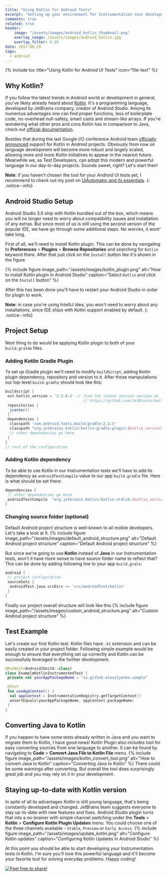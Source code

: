 ```yaml
---
title: "Using Kotlin for Android Tests"
excerpt: "Setting up your environment for Instrumentation test development"
comments: true
related: true
header:
    image: "/assets/images/android_kotlin_thumbnail.png"
    overlay_image: /assets/images/android_kotlin.jpg
    overlay_filter: 0.25
date: 2017-08-29
tags:
  - android
---
```

{% include toc title="Using Kotlin for Android UI Tests" icon="file-text" %}
## Why Kotlin?
If you follow the latest trends in Android world or development in general, you've likely already heard about [Kotlin](https://kotlinlang.org/). It's a programming language, developed by JetBrains company, creator of Android Studio. Among its numerous advantages one can find proper functions, less of boilerplate code, no-overhead null-safety, smart casts and stream-like arrays. If you're wondering what other pros and cons Kotlin has in comparison to Java, check out [official documentation](https://kotlinlang.org/docs/reference/comparison-to-java.html).

Besides that during the last Google I/O conference Android team [officially announced](https://developer.android.com/kotlin/index.html) support for Kotlin in Android projects. Obviously from now on language development will become more robust and largely scaled, allowing more and more Kotlin initiatives to appear in the nearest future. Meanwhile we, as Test Developers, can adopt this modern and powerful language in our day-to-day projects. Sounds sweet, right? Let's start then!

**Note**: if you haven't chosen the tool for your Android UI tests yet, I recommend to check out my post on [UiAutomator and its essentials](https://alexilyenko.github.io/uiautomator-basics/).
{: .notice--info}

## Android Studio Setup
Android Studio 3.0 ship with Kotlin bundled out of the box, which means you will no longer need to worry about compatibility issues and installation of any extras. But since most of us is still using the second version of the popular IDE, we have go through some additional steps. No worries, it wont' take long.

First of all, we'll need to install Kotlin plugin. This can be done by navigating to **Preferences** > **Plugins** > **Browse Repositories** and searching for `Kotlin` keyword there. After that just click on the `Install` button like it's shown in the figure

{% include figure image_path="/assets/images/kotlin_plugin.png" alt="How to install Kotlin plugin in Android Studio" caption="Select `Kotlin` and click on the `Install` button" %}

After this has been done you'll have to restart your Android Studio in order for plugin to work.

**Note**: in case you're using IntelliJ Idea, you won't need to worry about any installations, since IDE ships with Kotlin support enabled by default.
{: .notice--info}

## Project Setup
Next thing to do would be applying Kotlin plugin to both of your `build.gralde` files.
### Adding Kotlin Gradle Plugin
To set up Gradle plugin we'll need to modify `buildScript`, adding Kotlin plugin dependency, repository and version to it. After those manipulations our top-level `build.gradle` should look like this:
```gradle
buildscript {
 ext.kotlin_version = '1.1.4-2' // find the latest version version at
                                   // https://github.com/JetBrains/kotlin/releases/latest
 repositories {
  jcenter()
 }
 dependencies {
  classpath 'com.android.tools.build:gradle:2.3.3'
  classpath "org.jetbrains.kotlin:kotlin-gradle-plugin:$kotlin_version"
  // other dependencies go here
 }
}
// rest of the configuration
```
### Adding Kotlin dependency
To be able to use Kotlin in our Instrumentation tests we'll have to add its dependency as `androidTestCompile` value to our app `build.gradle` file. Here is what should be set there:
```gradle
dependencies {
 // other dependencies go here
 androidTestCompile  "org.jetbrains.kotlin:kotlin-stdlib:$kotlin_version"
}
```

### Changing source folder (optional)
Default Android project structure is well-known to all mobile developers. Let's take a look at it.
{% include figure image_path="/assets/images/default_android_structure.png" alt="Default Android project structure" caption="Default Android project structure" %}

But since we're going to use **Kotlin** instead of **Java** in our Instrumentation tests, won't it have more sense to have source folder name to reflect that? This can be done by adding following line to your app `build.grale`:

```gradle
android {
 // project configuration
 sourceSets {
  androidTest.java.srcDirs += 'src/androidTest/kotlin'
 }
}
```
Finally our project overall structure will look like this
{% include figure image_path="/assets/images/custom_android_structure.png" alt="Custom Android project structure" %}

## Test Example
Let's create our first Kotlin test. Kotlin files have `.kt` extension and can be easily created in your project folder. Following simple example would be enough to ensure that everything set up correctly and Kotlin can be successfully leveraged in the further development.

```kotlin
@RunWith(AndroidJUnit4::class)
class ExampleKotlinInstrumentedTest {
 private val yourAppPackageName = "io.github.alexilyenko.sample"

 @Test
 fun useAppContext() {
  val appContext = InstrumentationRegistry.getTargetContext()
  assertEquals(yourAppPackageName, appContext.packageName)
 }
}
```
## Converting Java to Kotlin
If you happen to have some tests already written in Java and you want to migrate them to Kotlin, I have good news! Kotlin Plugin also includes tool for easy converting sources from one language to another. It can be found by navigating to **Code** > **Convert Java File to Kotlin File** menu.
{% include figure image_path="/assets/images/kotlin_convert_tool.png" alt="How to convert Java to Kotlin" caption="Converting Java to Kotlin" %}
There could be some warnings after converting. But overall the tool does surprisingly great job and you may rely on it in your development.

## Staying up-to-date with Kotlin version
In spite of all its advantages Kotlin is still young language, that's being constantly developed and changed. JetBrains team suggests everyone to stay up-to-date with new features and fixes. Android Studio plugin turns that into a no-brainer with simple channel switching under the **Tools** > **Kotlin** > **Configure  Kotlin Plugin Updates** menu. You could choose one of the three channels available - `Stable`, `Preview` or `Early Access`.
{% include figure image_path="/assets/images/update_kotlin.png" alt="Configure Kotlin updates" caption="Configuring Kotlin Updates in Android Studio" %}

At this point you should be able to start developing your Instrumentation tests in Kotlin. I'm sure you'll love this powerful language and it'll become your favorite tool for solving everyday problems. Happy coding!

[<img src="{{ site.url }}{{ site.baseurl }}/assets/images/share_message.png" alt="Feel free to share!">](https://alexilyenko.github.io/)
